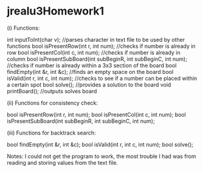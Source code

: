 # jrealu3Homework1

(i) Functions:

int inputToInt(char v); //parses character in text file to be used by other functions
bool isPresentRow(int r, int num); //checks if number is already in row
bool isPresentCol(int c, int num); //checks if number is already in column
bool isPresentSubBoard(int subBeginR, int subBeginC, int num); //checks if number is already within a 3x3 section of the board
bool findEmpty(int &r, int &c); //finds an empty space on the board
bool isValid(int r, int c, int num); //checks to see if a number can be placed within a certain spot
bool solve(); //provides a solution to the board
void printBoard(); //outputs solves board

(ii) Functions for consistency check:

bool isPresentRow(int r, int num); 
bool isPresentCol(int c, int num); 
bool isPresentSubBoard(int subBeginR, int subBeginC, int num);

(iii) Functions for backtrack search:

bool findEmpty(int &r, int &c);
bool isValid(int r, int c, int num); 
bool solve();

Notes:
I could not get the program to work, the most trouble I had was from reading and storing values from the text file.





